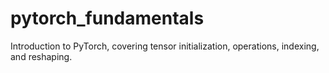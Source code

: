 # pytorch_fundamentals
Introduction to PyTorch, covering tensor initialization, operations, indexing, and reshaping.
